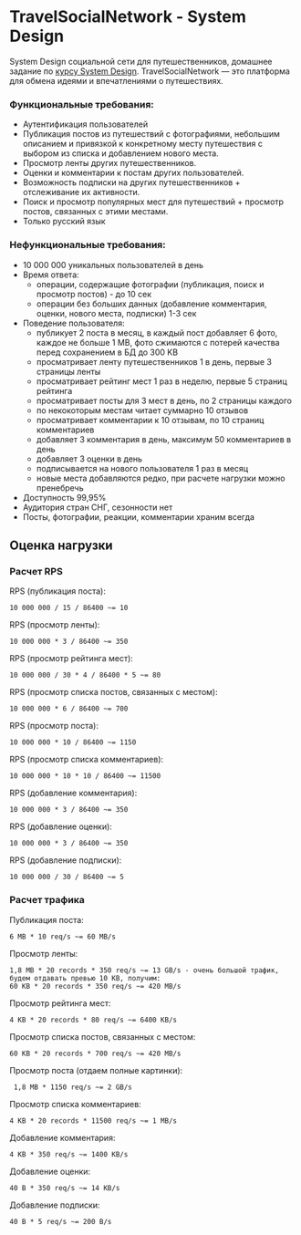 # TravelSocialNetwork - System Design
System Design социальной сети для путешественников, домашнее задание по [курсу System Design](https://balun.courses/courses/system_design). 
TravelSocialNetwork — это платформа для обмена идеями и впечатлениями о путешествиях.

### Функциональные требования:

- Аутентификация пользователей
- Публикация постов из путешествий с фотографиями, небольшим описанием и привязкой к конкретному месту путешествия с выбором из списка и добавлением нового места.
- Просмотр ленты других путешественников.
- Оценки и комментарии к постам других пользователей.
- Возможность подписки на других путешественников + отслеживание их активности.
- Поиск и просмотр популярных мест для путешествий + просмотр постов, связанных с этими местами.
- Только русский язык

### Нефункциональные требования:

- 10 000 000 уникальных пользователей в день
- Время ответа:
    - операции, содержащие фотографии (публикация, поиск и просмотр постов) - до 10 сек
    - операции без больших данных (добавление комментария, оценки, нового места, подписки) 1-3 сек
- Поведение пользователя:
    - публикует 2 поста в месяц, в каждый пост добавляет 6 фото, каждое не больше 1 MB, фото сжимаются с потерей качества перед сохранением в БД до 300 KB
    - просматривает ленту путешественников 1 в день, первые 3 страницы ленты
    - просматривает рейтинг мест 1 раз в неделю, первые 5 страниц рейтинга
    - просматривает посты для 3 мест в день, по 2 страницы каждого
    - по некокоторым местам читает суммарно 10 отзывов
    - просматривает комментарии к 10 отзывам, по 10 страниц комментариев
    - добавляет 3 комментария в день, максимум 50 комментариев в день
    - добавляет 3 оценки в день
    - подписывается на нового пользователя 1 раз в месяц
    - новые места добавляются редко, при расчете нагрузки можно пренебречь
- Доступность 99,95%
- Аудитория стран СНГ, сезонности нет
- Посты, фотографии, реакции, комментарии храним всегда

## Оценка нагрузки

### Расчет RPS

RPS (публикация поста): 

    10 000 000 / 15 / 86400 ~= 10

RPS (просмотр ленты): 

    10 000 000 * 3 / 86400 ~= 350

RPS (просмотр рейтинга мест): 

    10 000 000 / 30 * 4 / 86400 * 5 ~= 80

RPS (просмотр списка постов, связанных с местом): 

    10 000 000 * 6 / 86400 ~= 700

RPS (просмотр поста): 

    10 000 000 * 10 / 86400 ~= 1150

RPS (просмотр списка комментариев): 

    10 000 000 * 10 * 10 / 86400 ~= 11500

RPS (добавление комментария): 

    10 000 000 * 3 / 86400 ~= 350

RPS (добавление оценки): 

    10 000 000 * 3 / 86400 ~= 350

RPS (добавление подписки): 

    10 000 000 / 30 / 86400 ~= 5

### Расчет трафика

Публикация поста: 

    6 MB * 10 req/s ~= 60 MB/s

Просмотр ленты: 

    1,8 MB * 20 records * 350 req/s ~= 13 GB/s - очень большой трафик, будем отдавать превью 10 KB, получим:
    60 KB * 20 records * 350 req/s ~= 420 MB/s

Просмотр рейтинга мест: 

    4 KB * 20 records * 80 req/s ~= 6400 KB/s

Просмотр списка постов, связанных с местом: 

    60 KB * 20 records * 700 req/s ~= 420 MB/s
   
Просмотр поста (отдаем полные картинки): 

     1,8 MB * 1150 req/s ~= 2 GB/s

Просмотр списка комментариев: 

    4 KB * 20 records * 11500 req/s ~= 1 MB/s

Добавление комментария: 
 
    4 KB * 350 req/s ~= 1400 KB/s

Добавление оценки: 

    40 B * 350 req/s ~= 14 KB/s

Добавление подписки: 

    40 B * 5 req/s ~= 200 B/s



